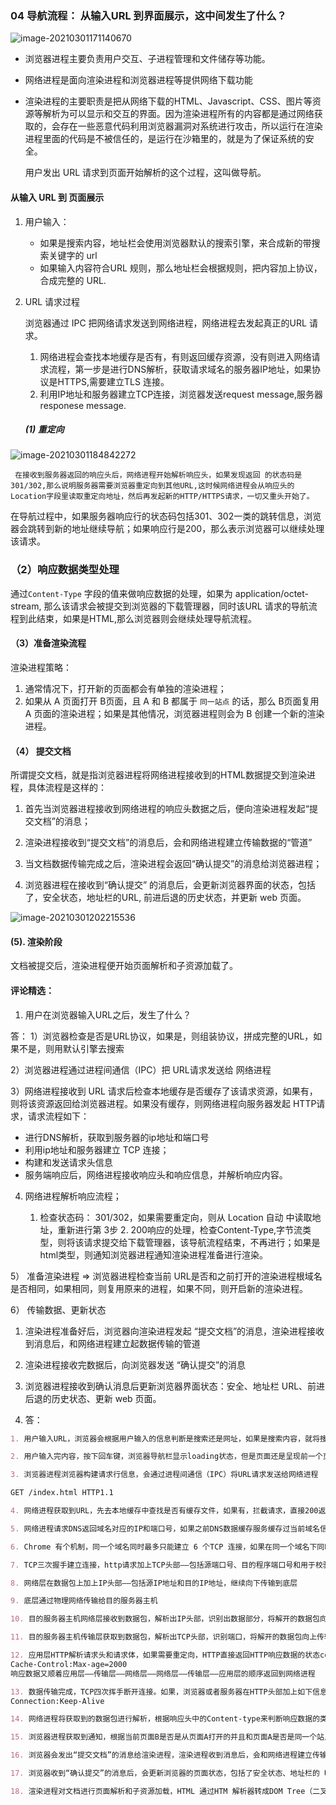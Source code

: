 ### 04 导航流程： 从输入URL 到界面展示，这中间发生了什么？

![image-20210301171140670](https://tva2.sinaimg.cn/large/a2f16a97ly1gp5gbnnemdj21340isqe3.jpg)

- 浏览器进程主要负责用户交互、子进程管理和文件储存等功能。

- 网络进程是面向渲染进程和浏览器进程等提供网络下载功能

- 渲染进程的主要职责是把从网络下载的HTML、Javascript、CSS、图片等资源等解析为可以显示和交互的界面。因为渲染进程所有的内容都是通过网络获取的，会存在一些恶意代码利用浏览器漏洞对系统进行攻击，所以运行在渲染进程里面的代码是不被信任的，是运行在沙箱里的，就是为了保证系统的安全。

  用户发出 URL 请求到页面开始解析的这个过程，这叫做导航。

#### 从输入 URL 到 页面展示

  1. 用户输入：

     - 如果是搜索内容，地址栏会使用浏览器默认的搜索引擎，来合成新的带搜索关键字的 url
     - 如果输入内容符合URL 规则，那么地址栏会根据规则，把内容加上协议，合成完整的 URL.

  2. URL 请求过程

     浏览器通过 IPC  把网络请求发送到网络进程，网络进程去发起真正的URL 请求。

     1. 网络进程会查找本地缓存是否有，有则返回缓存资源，没有则进入网络请求流程，第一步是进行DNS解析，获取请求域名的服务器IP地址，如果协议是HTTPS,需要建立TLS 连接。
     2. 利用IP地址和服务器建立TCP连接，浏览器发送request message,服务器 responese message.



     ##### (1)  重定向


   ![image-20210301184842272](https://tva1.sinaimg.cn/large/a2f16a97ly1gp5gc08lipj21240h6k2p.jpg)

     在接收到服务器返回的响应头后，网络进程开始解析响应头，如果发现返回 的状态码是 301/302,那么说明服务器需要浏览器重定向到其他URL,这时候网络进程会从响应头的Location字段里读取重定向地址，然后再发起新的HTTP/HTTPS请求，一切又重头开始了。

  在导航过程中，如果服务器响应行的状态码包括301、302一类的跳转信息，浏览器会跳转到新的地址继续导航；如果响应行是200，那么表示浏览器可以继续处理该请求。



  ### （2）响应数据类型处理

  通过`Content-Type` 字段的值来做响应数据的处理，如果为 application/octet-stream, 那么该请求会被提交到浏览器的下载管理器，同时该URL 请求的导航流程到此结束，如果是HTML,那么浏览器则会继续处理导航流程。

  #### （3）准备渲染流程

  渲染进程策略：

  1. 通常情况下，打开新的页面都会有单独的渲染进程；
  2. 如果从 A 页面打开 B页面，且 A 和 B 都属于 `同一站点` 的话，那么 B页面复用 A 页面的渲染进程；如果是其他情况，浏览器进程则会为 B 创建一个新的渲染进程。

  #### （4） 提交文档

  所谓提交文档，就是指浏览器进程将网络进程接收到的HTML数据提交到渲染进程，具体流程是这样的：

  1. 首先当浏览器进程接收到网络进程的响应头数据之后，便向渲染进程发起“提交文档”的消息；

  2. 渲染进程接收到“提交文档”的消息后，会和网络进程建立传输数据的“管道”

  3. 当文档数据传输完成之后，渲染进程会返回“确认提交”的消息给浏览器进程；

  4. 浏览器进程在接收到“确认提交” 的消息后，会更新浏览器界面的状态，包括了，安全状态，地址栏的URL, 前进后退的历史状态，并更新 web 页面。

   ![image-20210301202215536](https://tvax4.sinaimg.cn/large/a2f16a97ly1gp5gd7rjiuj212y0sek23.jpg)

  #### (5).  渲染阶段

  文档被提交后，渲染进程便开始页面解析和子资源加载了。



#### 评论精选：

1. 用户在浏览器输入URL之后，发生了什么？

答： 1）浏览器检查是否是URL协议，如果是，则组装协议，拼成完整的URL，如果不是，则用默认引擎去搜索

2）浏览器进程通过进程间通信（IPC）把 URL请求发送给 网络进程

3）网络进程接收到 URL 请求后检查本地缓存是否缓存了该请求资源，如果有，则将该资源返回给浏览器进程。如果没有缓存，则网络进程向服务器发起 HTTP请求，请求流程如下：

- 进行DNS解析，获取到服务器的ip地址和端口号
- 利用ip地址和服务器建立 TCP 连接；
- 构建和发送请求头信息
- 服务端响应后，网络进程接收响应头和响应信息，并解析响应内容。

4)  网络进程解析响应流程；

       1.  检查状态码： 301/302，如果需要重定向，则从 Location 自动 中读取地址，重新进行第 3步
          2.  200响应的处理，检查Content-Type,字节流类型，则将该请求提交给下载管理器，该导航流程结束，不再进行；如果是 html类型，则通知浏览器进程通知渲染进程准备进行渲染。

5） 准备渲染进程  => 浏览器进程检查当前 URL是否和之前打开的渲染进程根域名是否相同，如果相同，则复用原来的进程，如果不同，则开启新的渲染进程。

6） 传输数据、更新状态

1. 渲染进程准备好后，浏览器向渲染进程发起 “提交文档”的消息，渲染进程接收到消息后，和网络进程建立起数据传输的管道
2. 渲染进程接收完数据后，向浏览器发送 “确认提交”的消息
3. 浏览器进程接收到确认消息后更新浏览器界面状态：安全、地址栏 URL、前进后退的历史状态、更新 web 页面。

2.  答：

   ```markdown
   1. 用户输入URL，浏览器会根据用户输入的信息判断是搜索还是网址，如果是搜索内容，就将搜索内容+默认搜索引擎合成新的URL；如果用户输入的内容符合URL规则，浏览器就会根据URL协议，在这段内容上加上协议合成合法的URL

   2. 用户输入完内容，按下回车键，浏览器导航栏显示loading状态，但是页面还是呈现前一个页面，这是因为新页面的响应数据还没有获得

   3. 浏览器进程浏览器构建请求行信息，会通过进程间通信（IPC）将URL请求发送给网络进程

   GET /index.html HTTP1.1

   4. 网络进程获取到URL，先去本地缓存中查找是否有缓存文件，如果有，拦截请求，直接200返回；否则，进入网络请求过程

   5. 网络进程请求DNS返回域名对应的IP和端口号，如果之前DNS数据缓存服务缓存过当前域名信息，就会直接返回缓存信息；否则，发起请求获取根据域名解析出来的IP和端口号，如果没有端口号，http默认80，https默认443。如果是https请求，还需要建立TLS连接。

   6. Chrome 有个机制，同一个域名同时最多只能建立 6 个TCP 连接，如果在同一个域名下同时有 10 个请求发生，那么其中 4 个请求会进入排队等待状态，直至进行中的请求完成。如果当前请求数量少于6个，会直接建立TCP连接。

   7. TCP三次握手建立连接，http请求加上TCP头部——包括源端口号、目的程序端口号和用于校验数据完整性的序号，向下传输

   8. 网络层在数据包上加上IP头部——包括源IP地址和目的IP地址，继续向下传输到底层

   9. 底层通过物理网络传输给目的服务器主机

   10. 目的服务器主机网络层接收到数据包，解析出IP头部，识别出数据部分，将解开的数据包向上传输到传输层

   11. 目的服务器主机传输层获取到数据包，解析出TCP头部，识别端口，将解开的数据包向上传输到应用层

   12. 应用层HTTP解析请求头和请求体，如果需要重定向，HTTP直接返回HTTP响应数据的状态code301或者302，同时在请求头的Location字段中附上重定向地址，浏览器会根据code和Location进行重定向操作；如果不是重定向，首先服务器会根据 请求头中的If-None-Match 的值来判断请求的资源是否被更新，如果没有更新，就返回304状态码，相当于告诉浏览器之前的缓存还可以使用，就不返回新数据了；否则，返回新数据，200的状态码，并且如果想要浏览器缓存数据的话，就在相应头中加入字段：
   Cache-Control:Max-age=2000
   响应数据又顺着应用层——传输层——网络层——网络层——传输层——应用层的顺序返回到网络进程

   13. 数据传输完成，TCP四次挥手断开连接。如果，浏览器或者服务器在HTTP头部加上如下信息，TCP就一直保持连接。保持TCP连接可以省下下次需要建立连接的时间，提示资源加载速度
   Connection:Keep-Alive

   14. 网络进程将获取到的数据包进行解析，根据响应头中的Content-type来判断响应数据的类型，如果是字节流类型，就将该请求交给下载管理器，该导航流程结束，不再进行；如果是text/html类型，就通知浏览器进程获取到文档准备渲染

   15. 浏览器进程获取到通知，根据当前页面B是否是从页面A打开的并且和页面A是否是同一个站点（根域名和协议一样就被认为是同一个站点），如果满足上述条件，就复用之前网页的渲染进程，否则，新创建一个单独的渲染进程

   16. 浏览器会发出“提交文档”的消息给渲染进程，渲染进程收到消息后，会和网络进程建立传输数据的“管道”，文档数据传输完成后，渲染进程会返回“确认提交”的消息给浏览器进程

   17. 浏览器收到“确认提交”的消息后，会更新浏览器的页面状态，包括了安全状态、地址栏的 URL、前进后退的历史状态，并更新web页面，此时的web页面是空白页

   18. 渲染进程对文档进行页面解析和子资源加载，HTML 通过HTM 解析器转成DOM Tree（二叉树类似结构的东西），CSS按照CSS 规则和CSS解释器转成CSSOM TREE，两个tree结合，形成render tree（不包含HTML的具体元素和元素要画的具体位置），通过Layout可以计算出每个元素具体的宽高颜色位置，结合起来，开始绘制，最后显示在屏幕中新页面显示出来
   ```



